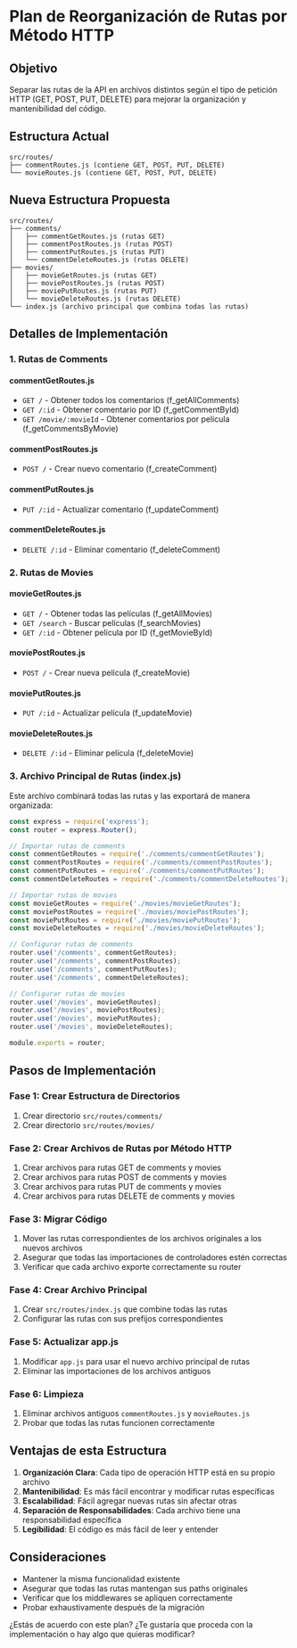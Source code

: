 # Plan de Reorganización de Rutas por Método HTTP

## Objetivo
Separar las rutas de la API en archivos distintos según el tipo de petición HTTP (GET, POST, PUT, DELETE) para mejorar la organización y mantenibilidad del código.

## Estructura Actual
```
src/routes/
├── commentRoutes.js (contiene GET, POST, PUT, DELETE)
└── movieRoutes.js (contiene GET, POST, PUT, DELETE)
```

## Nueva Estructura Propuesta
```
src/routes/
├── comments/
│   ├── commentGetRoutes.js (rutas GET)
│   ├── commentPostRoutes.js (rutas POST)
│   ├── commentPutRoutes.js (rutas PUT)
│   └── commentDeleteRoutes.js (rutas DELETE)
├── movies/
│   ├── movieGetRoutes.js (rutas GET)
│   ├── moviePostRoutes.js (rutas POST)
│   ├── moviePutRoutes.js (rutas PUT)
│   └── movieDeleteRoutes.js (rutas DELETE)
└── index.js (archivo principal que combina todas las rutas)
```

## Detalles de Implementación

### 1. Rutas de Comments

#### commentGetRoutes.js
- `GET /` - Obtener todos los comentarios (f_getAllComments)
- `GET /:id` - Obtener comentario por ID (f_getCommentById)
- `GET /movie/:movieId` - Obtener comentarios por película (f_getCommentsByMovie)

#### commentPostRoutes.js
- `POST /` - Crear nuevo comentario (f_createComment)

#### commentPutRoutes.js
- `PUT /:id` - Actualizar comentario (f_updateComment)

#### commentDeleteRoutes.js
- `DELETE /:id` - Eliminar comentario (f_deleteComment)

### 2. Rutas de Movies

#### movieGetRoutes.js
- `GET /` - Obtener todas las películas (f_getAllMovies)
- `GET /search` - Buscar películas (f_searchMovies)
- `GET /:id` - Obtener película por ID (f_getMovieById)

#### moviePostRoutes.js
- `POST /` - Crear nueva película (f_createMovie)

#### moviePutRoutes.js
- `PUT /:id` - Actualizar película (f_updateMovie)

#### movieDeleteRoutes.js
- `DELETE /:id` - Eliminar película (f_deleteMovie)

### 3. Archivo Principal de Rutas (index.js)
Este archivo combinará todas las rutas y las exportará de manera organizada:
```javascript
const express = require('express');
const router = express.Router();

// Importar rutas de comments
const commentGetRoutes = require('./comments/commentGetRoutes');
const commentPostRoutes = require('./comments/commentPostRoutes');
const commentPutRoutes = require('./comments/commentPutRoutes');
const commentDeleteRoutes = require('./comments/commentDeleteRoutes');

// Importar rutas de movies
const movieGetRoutes = require('./movies/movieGetRoutes');
const moviePostRoutes = require('./movies/moviePostRoutes');
const moviePutRoutes = require('./movies/moviePutRoutes');
const movieDeleteRoutes = require('./movies/movieDeleteRoutes');

// Configurar rutas de comments
router.use('/comments', commentGetRoutes);
router.use('/comments', commentPostRoutes);
router.use('/comments', commentPutRoutes);
router.use('/comments', commentDeleteRoutes);

// Configurar rutas de movies
router.use('/movies', movieGetRoutes);
router.use('/movies', moviePostRoutes);
router.use('/movies', moviePutRoutes);
router.use('/movies', movieDeleteRoutes);

module.exports = router;
```

## Pasos de Implementación

### Fase 1: Crear Estructura de Directorios
1. Crear directorio `src/routes/comments/`
2. Crear directorio `src/routes/movies/`

### Fase 2: Crear Archivos de Rutas por Método HTTP
1. Crear archivos para rutas GET de comments y movies
2. Crear archivos para rutas POST de comments y movies
3. Crear archivos para rutas PUT de comments y movies
4. Crear archivos para rutas DELETE de comments y movies

### Fase 3: Migrar Código
1. Mover las rutas correspondientes de los archivos originales a los nuevos archivos
2. Asegurar que todas las importaciones de controladores estén correctas
3. Verificar que cada archivo exporte correctamente su router

### Fase 4: Crear Archivo Principal
1. Crear `src/routes/index.js` que combine todas las rutas
2. Configurar las rutas con sus prefijos correspondientes

### Fase 5: Actualizar app.js
1. Modificar `app.js` para usar el nuevo archivo principal de rutas
2. Eliminar las importaciones de los archivos antiguos

### Fase 6: Limpieza
1. Eliminar archivos antiguos `commentRoutes.js` y `movieRoutes.js`
2. Probar que todas las rutas funcionen correctamente

## Ventajas de esta Estructura

1. **Organización Clara**: Cada tipo de operación HTTP está en su propio archivo
2. **Mantenibilidad**: Es más fácil encontrar y modificar rutas específicas
3. **Escalabilidad**: Fácil agregar nuevas rutas sin afectar otras
4. **Separación de Responsabilidades**: Cada archivo tiene una responsabilidad específica
5. **Legibilidad**: El código es más fácil de leer y entender

## Consideraciones

- Mantener la misma funcionalidad existente
- Asegurar que todas las rutas mantengan sus paths originales
- Verificar que los middlewares se apliquen correctamente
- Probar exhaustivamente después de la migración

¿Estás de acuerdo con este plan? ¿Te gustaría que proceda con la implementación o hay algo que quieras modificar?
